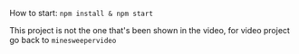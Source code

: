 How to start:
`npm install & npm start`

This project is not the one that's been shown in the video, for video project go back to `minesweepervideo`

